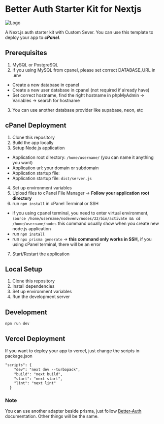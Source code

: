 # Better Auth Starter Kit for Nextjs
![Logo]([https://www.better-auth.com/_next/static/media/better-auth-logo-light.c58bb6b7.png](https://raw.githubusercontent.com/better-auth/better-auth/main/banner.png))

A Next.js auth starter kit with Custom Sever. You can use this template to deploy your app to ***cPanel***.

## Prerequisites

1. MySQL or PostgreSQL
2. If you using MySQL from cpanel, please set correct DATABASE\_URL in .env
* Create a new database in cpanel
* Create a new user database in cpanel (not required if already have)
* Set correct hostname, find the right hostname in phpMyAdmin → Variables → search for hostname
3. You can use another database provider like supabase, neon, etc

## cPanel Deployment

1. Clone this repository
2. Build the app locally
3. Setup Node.js application
* Application root directory: `/home/username/` (you can name it anything you want)
* Application url: your domain or subdomain
* Application startup file:&#x20;
* Application startup file: `dist/server.js`

4. Set up environment variables
5. Upload files to cPanel File Manager → **Follow your application root directory**
6. run `npm install` in cPanel Terminal or SSH
* if you using cpanel terminal, you need to enter virtual environment, `source /home/username/nodevenv/nodes/22/bin/activate && cd /home/username/nodes` this command usually show when you create new node.js application
* run `npm install`
* run `npx prisma generate` → **this command only works in SSH,** if you using cPanel terminal, there will be an error
7. Start/Restart the application

## Local Setup

1. Clone this repository
2. Install dependencies
3. Set up environment variables
4. Run the development server

## **Development**

```txt
npm run dev
```

## **Vercel Deployment**

If you want to deploy your app to vercel, just change the scripts in package.json

```txt
"scripts": {
    "dev": "next dev --turbopack",
    "build": "next build",
    "start": "next start",
    "lint": "next lint"
  }
```

### Note

You can use another adapter beside prisma, just follow [Better-Auth](https://better-auth.com/docs "Better-Auth") documentation. Other things will be the same.
